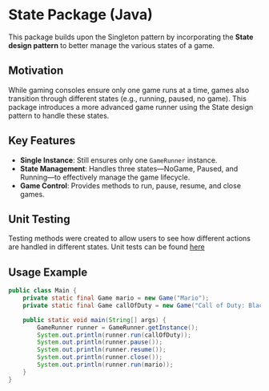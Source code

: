 # State Package (Java)

This package builds upon the Singleton pattern by incorporating the **State design pattern** to better manage the various states of a game.

## Motivation

While gaming consoles ensure only one game runs at a time, games also transition through different states (e.g., running, paused, no game). This package introduces a more advanced game runner using the State design pattern to handle these states.

## Key Features

- **Single Instance**: Still ensures only one `GameRunner` instance.
- **State Management**: Handles three states—NoGame, Paused, and Running—to effectively manage the game lifecycle.
- **Game Control**: Provides methods to run, pause, resume, and close games.

## Unit Testing
Testing methods were created to allow users to see how different actions are handled in different states. Unit tests can be found [here](../../../test/java/state)


## Usage Example

```java
public class Main {
    private static final Game mario = new Game("Mario");
    private static final Game callOfDuty = new Game("Call of Duty: Black Ops");

    public static void main(String[] args) {
        GameRunner runner = GameRunner.getInstance();
        System.out.println(runner.run(callOfDuty));
        System.out.println(runner.pause());
        System.out.println(runner.resume());
        System.out.println(runner.close());
        System.out.println(runner.run(mario));
    }
}
```